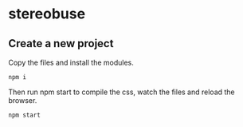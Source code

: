 # stereobuse

## Create a new project
Copy the files and install the modules.
```bach
npm i
```
Then run npm start to compile the css, watch the files and reload the browser.
```bach
npm start
```
